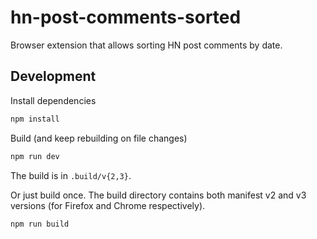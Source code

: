 # hn-post-comments-sorted

Browser extension that allows sorting HN post comments by date.

## Development

Install dependencies

```sh
npm install
```

Build (and keep rebuilding on file changes)

```sh
npm run dev
```

The build is in `.build/v{2,3}`.

Or just build once. The build directory contains both manifest v2 and v3 versions (for Firefox and Chrome respectively).

```sh
npm run build
```
